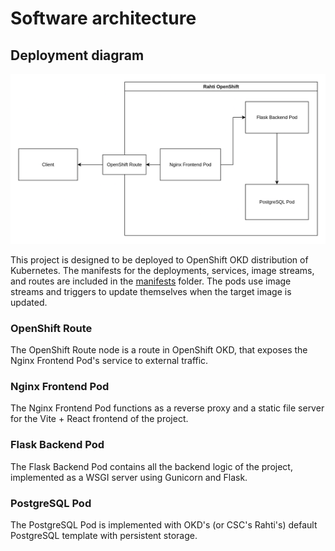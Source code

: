 # Software architecture

## Deployment diagram

![deployment diagram](./assets/deployment-diagram.png)

This project is designed to be deployed to OpenShift OKD distribution of Kubernetes. The manifests for the deployments, services, image streams, and routes are included in the [manifests](../manifests/) folder. The pods use image streams and triggers to update themselves when the target image is updated.

### OpenShift Route
The OpenShift Route node is a route in OpenShift OKD, that exposes the Nginx Frontend Pod's service to external traffic.

### Nginx Frontend Pod
The Nginx Frontend Pod functions as a reverse proxy and a static file server for the Vite + React frontend of the project. 

### Flask Backend Pod
The Flask Backend Pod contains all the backend logic of the project, implemented as a WSGI server using Gunicorn and Flask.

### PostgreSQL Pod
The PostgreSQL Pod is implemented with OKD's (or CSC's Rahti's) default PostgreSQL template with persistent storage.